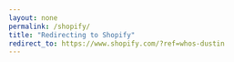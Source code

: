 ```yaml
---
layout: none
permalink: /shopify/
title: "Redirecting to Shopify"
redirect_to: https://www.shopify.com/?ref=whos-dustin
---
```


